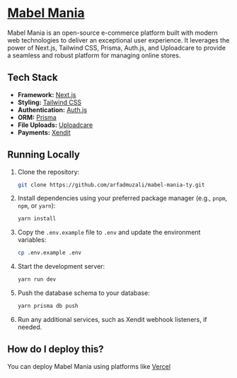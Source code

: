 # [Mabel Mania](https://mabel-mania.vercel.app/)

Mabel Mania is an open-source e-commerce platform built with modern web technologies to deliver an exceptional user experience. It leverages the power of Next.js, Tailwind CSS, Prisma, Auth.js, and Uploadcare to provide a seamless and robust platform for managing online stores.

## Tech Stack

- **Framework:** [Next.js](https://nextjs.org)
- **Styling:** [Tailwind CSS](https://tailwindcss.com)
- **Authentication:** [Auth.js](https://authjs.dev)
- **ORM:** [Prisma](https://www.prisma.io)
- **File Uploads:** [Uploadcare](https://uploadcare.com)
- **Payments:** [Xendit](https://xendit.co)

## Running Locally

1. Clone the repository:

   ```bash
   git clone https://github.com/arfadmuzali/mabel-mania-ty.git
   ```

2. Install dependencies using your preferred package manager (e.g., `pnpm`, `npm`, or `yarn`):

   ```bash
   yarn install
   ```

3. Copy the `.env.example` file to `.env` and update the environment variables:

   ```bash
   cp .env.example .env
   ```

4. Start the development server:

   ```bash
   yarn run dev
   ```

5. Push the database schema to your database:

   ```bash
   yarn prisma db push
   ```

6. Run any additional services, such as Xendit webhook listeners, if needed.

## How do I deploy this?

You can deploy Mabel Mania using platforms like [Vercel](https://vercel.com)
